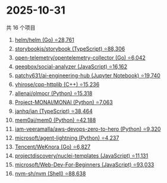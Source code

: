 # 2025-10-31

共 16 个项目

<!-- BEGIN GITHUB -->
<!-- 最后更新时间 2025-10-31 05:08:06 +0800 -->
1. [helm/helm (Go) ⭐28,761](https://github.com/helm/helm)
1. [storybookjs/storybook (TypeScript) ⭐88,306](https://github.com/storybookjs/storybook)
1. [open-telemetry/opentelemetry-collector (Go) ⭐6,042](https://github.com/open-telemetry/opentelemetry-collector)
1. [qeeqbox/social-analyzer (JavaScript) ⭐16,162](https://github.com/qeeqbox/social-analyzer)
1. [patchy631/ai-engineering-hub (Jupyter Notebook) ⭐19,740](https://github.com/patchy631/ai-engineering-hub)
1. [yhirose/cpp-httplib (C++) ⭐15,236](https://github.com/yhirose/cpp-httplib)
1. [allenai/olmocr (Python) ⭐15,318](https://github.com/allenai/olmocr)
1. [Project-MONAI/MONAI (Python) ⭐7,063](https://github.com/Project-MONAI/MONAI)
1. [janhq/jan (TypeScript) ⭐38,464](https://github.com/janhq/jan)
1. [mem0ai/mem0 (Python) ⭐42,188](https://github.com/mem0ai/mem0)
1. [iam-veeramalla/aws-devops-zero-to-hero (Python) ⭐9,320](https://github.com/iam-veeramalla/aws-devops-zero-to-hero)
1. [microsoft/agent-lightning (Python) ⭐4,237](https://github.com/microsoft/agent-lightning)
1. [Tencent/WeKnora (Go) ⭐6,827](https://github.com/Tencent/WeKnora)
1. [projectdiscovery/nuclei-templates (JavaScript) ⭐11,131](https://github.com/projectdiscovery/nuclei-templates)
1. [microsoft/Web-Dev-For-Beginners (JavaScript) ⭐93,033](https://github.com/microsoft/Web-Dev-For-Beginners)
1. [nvm-sh/nvm (Shell) ⭐88,638](https://github.com/nvm-sh/nvm)
<!-- END GITHUB -->